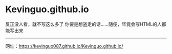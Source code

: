 # Kevinguo.github.io
反正没人看，就不写这么多了
你要是想盗走的话……随便，毕竟会写HTML的人都能写出来
____________
网址：https://kevinguo087.github.io/Kevinguo.github.io/
